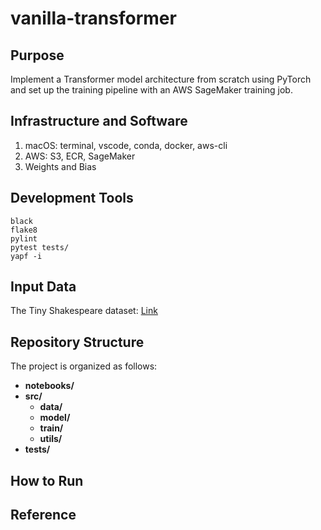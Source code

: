 # vanilla-transformer


## Purpose
Implement a Transformer model architecture from scratch using PyTorch and set up the training pipeline with an AWS SageMaker training job.


## Infrastructure and Software
1. macOS: terminal, vscode, conda, docker, aws-cli
1. AWS: S3, ECR, SageMaker  
1. Weights and Bias


## Development Tools
```
black
flake8
pylint
pytest tests/
yapf -i
```


## Input Data
The Tiny Shakespeare dataset: [Link](https://raw.githubusercontent.com/karpathy/char-rnn/master/data/tinyshakespeare/input.txt)


## Repository Structure
The project is organized as follows:  
- **notebooks/**  
- **src/**  
    - **data/**  
    - **model/**  
    - **train/**
    - **utils/**
- **tests/**


## How to Run


## Reference



